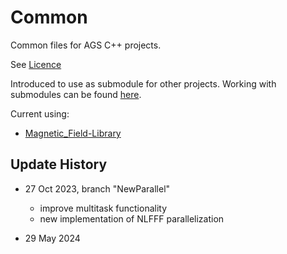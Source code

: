 # Common
Common files for AGS C++ projects.

See [Licence](https://github.com/Alexey-Stupishin/Common/blob/master/LICENCE.md)

Introduced to use as submodule for other projects. Working with submodules can be found [here](https://git-scm.com/book/en/v2/Git-Tools-Submodules).

Current using:
* [Magnetic_Field-Library](https://github.com/Alexey-Stupishin/Magnetic-Field_Library)

## Update History
* 27 Oct 2023, branch "NewParallel"
	* improve multitask functionality
	* new implementation of NLFFF parallelization 

* 29 May 2024
